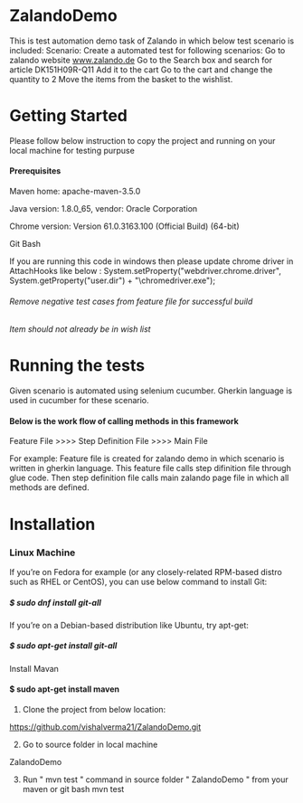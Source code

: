 # ZalandoDemo

This is test automation demo task of Zalando in which below test scenario is included:
Scenario: Create a automated test for following scenarios: 
Go to zalando website www.zalando.de
Go to the Search box and search for article DK151H09R-Q11
Add it to the cart
Go to the cart and change the quantity to 2
Move the items from the basket to the wishlist.

# Getting Started

Please follow below instruction to copy the project and running on your local machine for testing purpuse

#### Prerequisites

Maven home: apache-maven-3.5.0

Java version: 1.8.0_65, vendor: Oracle Corporation

Chrome version: Version 61.0.3163.100 (Official Build) (64-bit)

Git Bash

If you are running this code in windows then please update chrome driver in AttachHooks like below :
System.setProperty("webdriver.chrome.driver", System.getProperty("user.dir") + "\\chromedriver.exe");
###### Remove negative test cases from feature file for successful build
###### Item should not already be in wish list

# Running the tests

Given scenario is automated using selenium cucumber.
Gherkin language is used in cucumber for these scenario.

#### Below is the work flow of calling methods in this framework

Feature File >>>> Step Definition File >>>> Main File

For example: Feature file is created for zalando demo in which scenario is written in gherkin language.
This feature file calls step difinition file through glue code.
Then step definition file calls main zalando page file in which all methods are defined.

# Installation

### Linux Machine

If you’re on Fedora for example (or any closely-related RPM-based distro such as RHEL or CentOS), you can use below command to install Git:
##### $ sudo dnf install git-all

If you’re on a Debian-based distribution like Ubuntu, try apt-get:
##### $ sudo apt-get install git-all

Install Mavan
#### $ sudo apt-get install maven

1. Clone the project from below location:

https://github.com/vishalverma21/ZalandoDemo.git

2. Go to source folder in local machine

ZalandoDemo

3. Run " mvn test " command in source folder " ZalandoDemo " from your maven or git bash
mvn test
